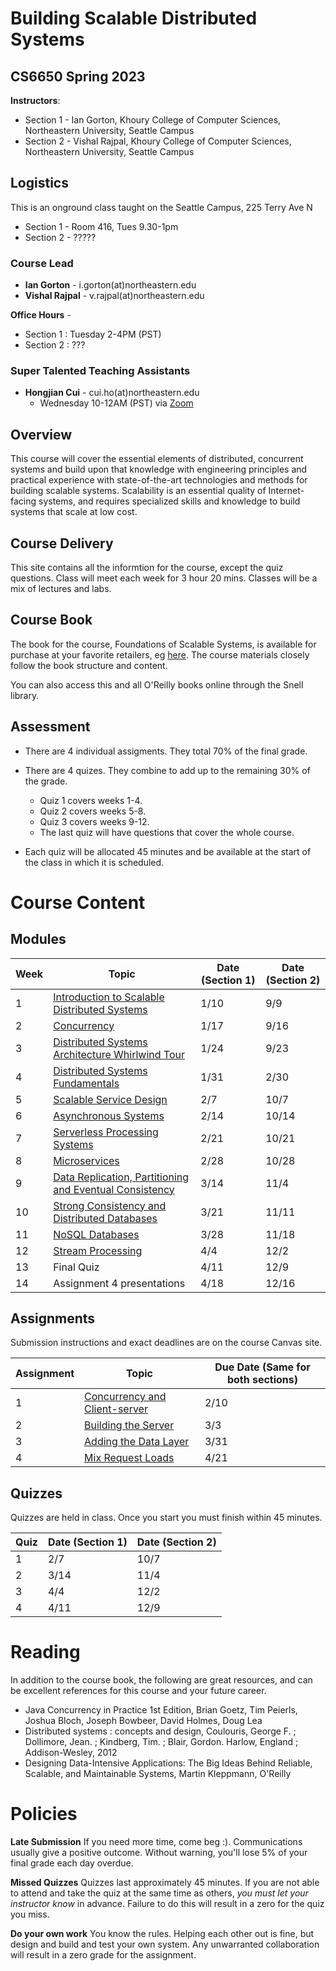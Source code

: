 # Building Scalable Distributed Systems

## CS6650 Spring 2023

**Instructors**: 

* Section 1 - Ian Gorton, Khoury College of Computer Sciences, Northeastern University, Seattle Campus
* Section 2 - Vishal Rajpal, Khoury College of Computer Sciences, Northeastern University, Seattle Campus

## Logistics

This is an onground class taught on the Seattle Campus, 225 Terry Ave N

* Section 1 - Room 416, Tues 9.30-1pm
* Section 2 - ?????

### Course Lead

* **Ian Gorton** - i.gorton(at)northeastern.edu
* **Vishal Rajpal** - v.rajpal(at)northeastern.edu

**Office Hours** - 

* Section 1 : Tuesday 2-4PM (PST)
* Section 2 : ???

### Super Talented Teaching Assistants

* **Hongjian Cui** - cui.ho(at)northeastern.edu
  * Wednesday 10-12AM (PST) via [Zoom](https://northeastern.zoom.us/j/94025569143?pwd=dSs4YVBJZzNXZmxzdHJIb3RsUzFWUT09)

## Overview

This course will cover the essential elements of distributed, concurrent systems and build upon that knowledge with engineering principles and practical experience with state-of-the-art technologies and methods for building scalable systems. Scalability is an essential quality of Internet-facing systems, and requires specialized skills and knowledge to build systems that scale at low cost. 

## Course Delivery

This site contains all the informtion for the course, except the quiz questions.
Class will meet each week for 3 hour 20 mins. Classes will be a mix of lectures and labs.

## Course Book

The book for the course, Foundations of Scalable Systems, is available for purchase at your favorite retailers, eg [here](https://www.amazon.com/Foundations-Scalable-Systems-Distributed-Architectures/dp/1098106067/ref=asc_df_1098106067/?tag=hyprod-20&linkCode=df0&hvadid=564700895175&hvpos=&hvnetw=g&hvrand=11230893476443846738&hvpone=&hvptwo=&hvqmt=&hvdev=c&hvdvcmdl=&hvlocint=&hvlocphy=9033322&hvtargid=pla-1643586021023&psc=1). The course materials closely follow the book structure and content.

You can also access this and all O'Reilly books online through the Snell library. 

## Assessment

* There are 4 individual assigments. They total 70% of the final grade.

* There are 4 quizes.  They combine to add up to the remaining 30% of the grade. 
  
  * Quiz  1 covers weeks 1-4. 
  * Quiz 2 covers weeks 5-8. 
  * Quiz 3 covers weeks 9-12.
  * The last quiz will have questions that cover the whole course. 

* Each quiz will be allocated 45 minutes and be available at the start of the class in which it is scheduled.

# Course Content

## Modules

| Week | Topic                                                                                                   | Date (Section 1) | Date (Section 2) |
| ---- | ------------------------------------------------------------------------------------------------------- | ---------------- | ---------------- |
| 1    | [Introduction to Scalable Distributed Systems](https://gortonator.github.io/bsds-6650/Week-1)           | 1/10             | 9/9              |
| 2    | [Concurrency](http://gortonator.github.io/bsds-6650/Week-2)                                             | 1/17             | 9/16             |
| 3    | [Distributed Systems Architecture Whirlwind Tour](http://gortonator.github.io/bsds-6650/Week-3)         | 1/24             | 9/23             |
| 4    | [Distributed Systems Fundamentals](http://gortonator.github.io/bsds-6650/Week-4)                        | 1/31             | 2/30             |
| 5    | [Scalable Service Design](http://gortonator.github.io/bsds-6650/Week-5)                                 | 2/7              | 10/7             |
| 6    | [Asynchronous Systems](http://gortonator.github.io/bsds-6650/Week-6)                                    | 2/14             | 10/14            |
| 7    | [Serverless Processing Systems](http://gortonator.github.io/bsds-6650/Week-7)                           | 2/21             | 10/21            |
| 8    | [Microservices](http://gortonator.github.io/bsds-6650/Week-8)                                           | 2/28             | 10/28            |
| 9    | [Data Replication, Partitioning and Eventual Consistency](http://gortonator.github.io/bsds-6650/Week-9) | 3/14             | 11/4             |
| 10   | [Strong Consistency and Distributed Databases](http://gortonator.github.io/bsds-6650/Week-10)           | 3/21             | 11/11            |
| 11   | [NoSQL Databases](http://gortonator.github.io/bsds-6650/Week-11)                                        | 3/28             | 11/18            |
| 12   | [Stream Processing](http://gortonator.github.io/bsds-6650/Week-12)                                      | 4/4              | 12/2             |
| 13   | Final Quiz                                                                                              | 4/11             | 12/9             |
| 14   | Assignment 4 presentations                                                                              | 4/18             | 12/16            |

## Assignments

Submission instructions and exact deadlines are on the course Canvas site. 

| Assignment | Topic                                                                                                 | Due Date (Same for both sections) |
| ---------- | ----------------------------------------------------------------------------------------------------- | --------------------------------- |
| 1          | [Concurrency and Client-server](https://gortonator.github.io/bsds-6650/assignments-2022/Assignment-1) | 2/10                              |
| 2          | [Building the Server](https://gortonator.github.io/bsds-6650/assignments-2022/Assignment-2)           | 3/3                               |
| 3          | [Adding the Data Layer](https://gortonator.github.io/bsds-6650/assignments-2022/Assignment-3)         | 3/31                              |
| 4          | [Mix Request Loads](https://gortonator.github.io/bsds-6650/assignments-2022/Assignment-4)             | 4/21                              |

## Quizzes

Quizzes are held in class. Once you start you must finish within 45 minutes. 

| Quiz | Date (Section 1)                 | Date (Section 2) |
| ---- | -------------------------------- | ---------------- |
| 1    | 2/7                              | 10/7             |
| 2    | 3/14                             | 11/4             |
| 3    | 4/4                              | 12/2             |
| 4    | 4/11 | 12/9             |

# Reading

In addition to the course book,  the following are great resources, and can be excellent references for this course and your future career.

* Java Concurrency in Practice 1st Edition, Brian Goetz, Tim Peierls, Joshua Bloch, Joseph Bowbeer, David Holmes, Doug Lea
* Distributed systems : concepts and design, Coulouris, George F. ; Dollimore, Jean. ; Kindberg, Tim. ; Blair, Gordon. Harlow, England ; Addison-Wesley, 2012
* Designing Data-Intensive Applications: The Big Ideas Behind Reliable, Scalable, and Maintainable Systems, Martin Kleppmann, O'Reilly

# Policies

**Late Submission**
If you need more time, come beg :). Communications usually give a positive outcome.
Without warning, you'll lose 5% of your final grade each day overdue. 

**Missed Quizzes**
Quizzes last approximately 45 minutes. If you are not able to attend and take the quiz at the same time as others, _you must let your instructor know_ in advance. Failure to do this will result in a zero for the quiz you miss. 

**Do your own work**
You know the rules. Helping each other out is fine, but design and build and test your own system. Any unwarranted collaboration will result in a zero grade for the assignment. 
